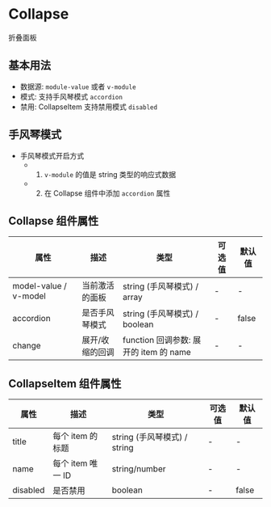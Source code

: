 # Collapse

折叠面板

## 基本用法

- 数据源: `module-value` 或者 `v-module`
- 模式: 支持手风琴模式 `accordion`
- 禁用: CollapseItem 支持禁用模式 `disabled`

<Collapse />

## 手风琴模式

- 手风琴模式开启方式
  - 1. `v-module` 的值是 string 类型的响应式数据
  - 2. 在 Collapse 组件中添加 `accordion` 属性

<CollapseAccordion />

## Collapse 组件属性

| 属性                  | 描述            | 类型                                   | 可选值 | 默认值 |
| --------------------- | --------------- | -------------------------------------- | ------ | ------ |
| model-value / v-model | 当前激活的面板  | string (手风琴模式) / array            | -      | -      |
| accordion             | 是否手风琴模式  | string (手风琴模式) / boolean          | -      | false  |
| change                | 展开/收缩的回调 | function 回调参数: 展开的 item 的 name | -      | -      |

## CollapseItem 组件属性

| 属性     | 描述              | 类型                         | 可选值 | 默认值 |
| -------- | ----------------- | ---------------------------- | ------ | ------ |
| title    | 每个 item 的标题  | string (手风琴模式) / string | -      | -      |
| name     | 每个 item 唯一 ID | string/number                | -      | -      |
| disabled | 是否禁用          | boolean                      | -      | false  |
